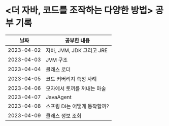 # <더 자바, 코드를 조작하는 다양한 방법> 공부 기록

| 날짜         | 공부한 내용             |
|------------|--------------------|
| 2023-04-02 | 자바, JVM, JDK 그리고 JRE |
| 2023-04-03 | JVM 구조             |
| 2023-04-04 | 클래스 로더             |
| 2023-04-05 | 코드 커버리지 측정 사례      |
| 2023-04-06 | 모자에서 토끼를 꺼내는 마술    |
| 2023-04-07 | JavaAgent          |
| 2023-04-08 | 스프링 DI는 어떻게 동작할까?           |
| 2023-04-09 | 클래스 정보 조회          |
